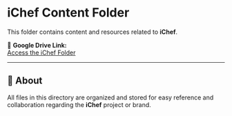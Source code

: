 # iChef Content Folder

This folder contains content and resources related to **iChef**.

📁 **Google Drive Link:**  
[Access the iChef Folder](https://drive.google.com/drive/folders/1hHYYODFxiVNnQ69XQ2W0oDrkBeg8UYsF?usp=sharing)

---

## 📌 About

All files in this directory are organized and stored for easy reference and collaboration regarding the **iChef** project or brand. 
